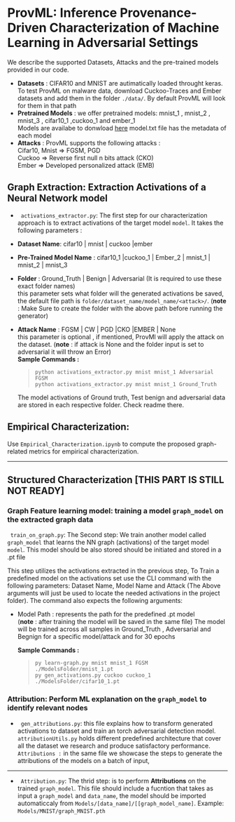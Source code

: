 # ProvML: Inference Provenance-Driven Characterization of Machine Learning in Adversarial Settings

We describe the supported Datasets, Attacks and the pre-trained models provided in our code. <br />

- **Datasets** : CIFAR10 and MNIST are autimatically loaded throught keras. To test ProvML on malware data, download Cuckoo-Traces and Ember datasets and add them in the folder `./data/`. By default ProvML will look for them in that path<br />
- **Pretrained Models** : we offer pretrained models: mnist_1 , mnist_2 , mnist_3 , cifar10_1 ,cuckoo_1 and ember_1 <br />
  Models are availabe to donwload [here](https://drive.google.com/drive/folders/1a0kdq4waz8SXU9gThsUmKsR0YTSuaEWO?usp=share_link)
  model.txt file has the metadata of each model
- **Attacks** : ProvML supports the following attacks : <br />
  Cifar10, Mnist => FGSM, PGD <br />
  Cuckoo => Reverse first null n bits attack (CKO) <br />
  Ember => Developed personalized attack (EMB) <br />

## Graph Extraction: Extraction Activations of a Neural Network model

- ` activations_extractor.py`: The first step for our characterization approach is to extract activations of the target model `model`. It takes the following parameters :

- **Dataset Name**: cifar10 | mnist | cuckoo |ember <br />
- **Pre-Trained Model Name** : cifar10_1 |cuckoo_1 | Ember_2 | mnist_1 | mnist_2 | mnist_3 <br />
- **Folder** : Ground_Truth | Benign | Adversarial (It is required to use these exact folder names) <br />
  this parameter sets what folder will the generated activations be saved, the default file path is
  `folder/dataset_name/model_name/<attack>/`.
  (**note** : Make Sure to create the folder with the above path before running the generator)
- **Attack Name** : FGSM | CW | PGD |CKO |EMBER | None <br />
  this parameter is optional , if mentioned, ProvMl will apply the attack on the dataset.
  (**note** : if attack is None and the folder input is set to adversarial it will throw an Error) <br />
  **Sample Commands :** <br />
  > `python activations_extractor.py mnist mnist_1 Adversarial FGSM` <br /> `python activations_extractor.py mnist mnist_1 Ground_Truth  ` <br />
  
  The model activations of Ground truth, Test benign and adversarial data are stored in each respective folder. Check readme there. 


## Empirical Characterization:
 
 Use `Empirical_Characterization.ipynb` to compute the proposed graph-related metrics for empirical characterization.

---
## Structured Characterization [THIS PART IS STILL NOT READY]

### Graph Feature learning model: training a model `graph_model` on the extracted graph data

` train_on_graph.py`: The Second step: We train another model called `graph_model` that learns the NN graph (activations) of the target model `model`. This model should be also stored should be initiated and stored in a .pt file <br />

This step utilizes the activations extracted in the previous step, To Train a predefined model on the activations set use the CLI command with the following parameters: Dataset Name, Model Name and Attack
  (The Above arguments will just be used to locate the needed activations in the project folder).
  The command also expects the following arguments: <br />
- Model Path : represents the path for the predefined .pt model <br/>
  (**note** : after training the model will be saved in the same file)
  The model will be trained across all samples in Ground_Truth , Adversarial and Begnign for a specific model/attack and for 30 epochs

  **Sample Commands :** <br />

  > `py learn-graph.py mnist mnist_1 FGSM ./ModelsFolder/mnist_1.pt` <br /> `py gen_activations.py cuckoo cuckoo_1 ./ModelsFolder/cifar10_1.pt  ` <br />


### Attribution: Perform ML explanation on the `graph_model` to identify relevant nodes

- ` gen_attributions.py`: this file explains how to transform generated activations to dataset and train an torch adversarial detection model. ` attributionUtils.py` holds different predefined architecture that cover all the dataset we research and produce satisfactory performance.
  ` Attributions :` in the same file we showcase the steps to generate the attributions of the models on a batch of input,
  
 --- 
  
  - ` Attribution.py`: The thrid step: is to perform **Attributions** on the trained `graph_model`. This file should include a fucntion that takes as input a `graph_model` and `data_name`, the model should be imported automaticcaly from `Models/[data_name]/[[graph_model_name]`. Example: `Models/MNIST/graph_MNIST.pth`


